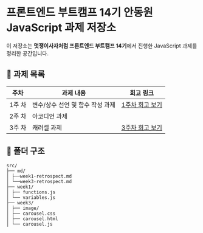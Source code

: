 # 프론트엔드 부트캠프 14기 안동원 JavaScript 과제 저장소
  
이 저장소는 **멋쟁이사자처럼 프론트엔드 부트캠프 14기**에서 진행한 JavaScript 과제를 정리한 공간입니다.

## 📁 과제 목록

| 주차   | 과제 내용                             | 회고 링크                                                    |
| ------ | ------------------------------------ | ------------------------------------------------------------ |
| 1주 차 | 변수/상수 선언 및 함수 작성 과제     | [1주차 회고 보기](./src/md/week1-retrospect.md)             |
| 2주 차 | 아코디언 과제     |              |
| 3주 차 | 캐러셀 과제     | [3주차 회고 보기](./src/md/week3-retrospect.md)             |

## 📁 폴더 구조

```
src/
├── md/
│ ├──week1-retrospect.md 
│ └──week3-retrospect.md
├── week1/
│ ├── functions.js 
│ └── variables.js 
├── week3/
│ ├── image/
│ ├── carousel.css 
│ ├── carousel.html
│ └── carousel.js

```
